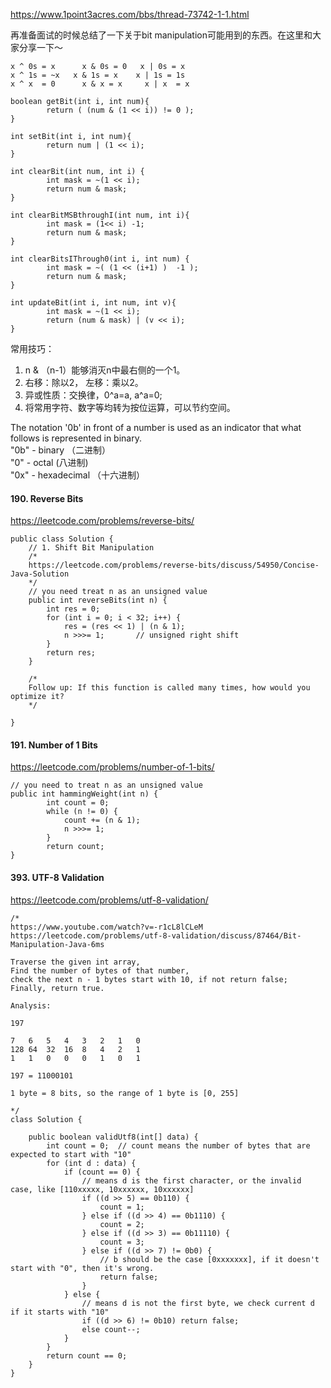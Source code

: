 https://www.1point3acres.com/bbs/thread-73742-1-1.html

再准备面试的时候总结了一下关于bit manipulation可能用到的东西。在这里和大家分享一下～

```
x ^ 0s = x      x & 0s = 0   x | 0s = x
x ^ 1s = ~x   x & 1s = x    x | 1s = 1s
x ^ x  = 0      x & x = x     x | x  = x

boolean getBit(int i, int num){
        return ( (num & (1 << i)) != 0 );
}

int setBit(int i, int num){
        return num | (1 << i);
}

int clearBit(int num, int i) {
        int mask = ~(1 << i);
        return num & mask;
}

int clearBitMSBthroughI(int num, int i){
        int mask = (1<< i) -1;
        return num & mask;
}

int clearBitsIThrough0(int i, int num) {
        int mask = ~( (1 << (i+1) )  -1 );
        return num & mask;
}

int updateBit(int i, int num, int v){
        int mask = ~(1 << i);
        return (num & mask) | (v << i);
}
```


常用技巧：
1. n & （n-1）能够消灭n中最右侧的一个1。
2.  右移：除以2， 左移：乘以2。
3. 异或性质：交换律，0^a=a, a^a=0;
4. 将常用字符、数字等均转为按位运算，可以节约空间。

The notation '0b' in front of a number is used as an indicator that what follows is represented in binary.    
"0b" - binary （二进制）   
"0" - octal (八进制)   
"0x" - hexadecimal （十六进制）    


#### 190. Reverse Bits
https://leetcode.com/problems/reverse-bits/

```
public class Solution {
    // 1. Shift Bit Manipulation
    /*
    https://leetcode.com/problems/reverse-bits/discuss/54950/Concise-Java-Solution
    */
    // you need treat n as an unsigned value
    public int reverseBits(int n) {
        int res = 0;
        for (int i = 0; i < 32; i++) {
            res = (res << 1) | (n & 1);
            n >>>= 1;       // unsigned right shift
        }
        return res;
    }
    
    /*
    Follow up: If this function is called many times, how would you optimize it?
    */
    
}
```

#### 191. Number of 1 Bits
https://leetcode.com/problems/number-of-1-bits/

```
// you need to treat n as an unsigned value
public int hammingWeight(int n) {
        int count = 0;
        while (n != 0) {
            count += (n & 1);
            n >>>= 1;
        }
        return count;
}
```

#### 393. UTF-8 Validation
https://leetcode.com/problems/utf-8-validation/

```
/*
https://www.youtube.com/watch?v=-r1cL8lCLeM
https://leetcode.com/problems/utf-8-validation/discuss/87464/Bit-Manipulation-Java-6ms

Traverse the given int array, 
Find the number of bytes of that number, 
check the next n - 1 bytes start with 10, if not return false;
Finally, return true.

Analysis:

197

7   6   5   4   3   2   1   0
128 64  32  16  8   4   2   1
1   1   0   0   0   1   0   1

197 = 11000101

1 byte = 8 bits, so the range of 1 byte is [0, 255]

*/
class Solution {

    public boolean validUtf8(int[] data) {
        int count = 0;  // count means the number of bytes that are expected to start with "10"
        for (int d : data) {
            if (count == 0) {
                // means d is the first character, or the invalid case, like [110xxxxx, 10xxxxxx, 10xxxxxx]
                if ((d >> 5) == 0b110) {
                    count = 1;
                } else if ((d >> 4) == 0b1110) {
                    count = 2;
                } else if ((d >> 3) == 0b11110) {
                    count = 3;
                } else if ((d >> 7) != 0b0) {
                    // b should be the case [0xxxxxxx], if it doesn't start with "0", then it's wrong.
                    return false;
                }
            } else {
                // means d is not the first byte, we check current d if it starts with "10"
                if ((d >> 6) != 0b10) return false;
                else count--;
            }
        }
        return count == 0;
    }
}
```
